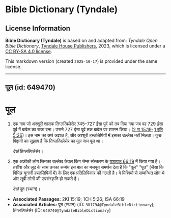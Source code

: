 # Bible Dictionary (Tyndale)

## License Information

**Bible Dictionary (Tyndale)** is based on and adapted from: _Tyndale Open Bible Dictionary_, [Tyndale House Publishers](https://tyndaleopenresources.com/), 2023, which is licensed under a [CC BY-SA 4.0 license](https://creativecommons.org/licenses/by-sa/4.0/legalcode.en).

This markdown version (created `2025-10-17`) is provided under the same license.



--------------------------------

## पूल (id: 649470)

पूल
===

1. एक नाम जो अश्शूरी शासक तिग्लत्पिलेसेर 745–727 ईसा पूर्व को तब दिया गया जब वह 729 ईसा पूर्व में बाबेल का राजा बना। उसने 727 ईसा पूर्व तक बाबेल पर शासन किया। ([2 रा 15:19](https://ref.ly/2Kgs15:19); [1 इति 5:26](https://ref.ly/1Chr5:26))। इस नाम का अर्थ अज्ञात है, और अश्शूरी हस्तलिपियों में इसका उल्लेख नहीं मिलता। कुछ विद्वानों का सुझाव है कि तिग्लत्पिलेसेर का मूल नाम पूल था।

    *देखें* तिग्लत्पिलेसेर।

2. एक अफ्रीकी लोग जिनका उल्लेख केवल किंग जेम्स संस्करण के [यशायाह 66:19](https://ref.ly/Isa66:19) में किया गया है। तर्शीश और लूद के साथ उनका सम्बंध इस बात का मजबूत समर्थन देता है कि "पूल" "पूत" (जैसा कि विभिन्न यूनानी हस्तलिपियों में) के लिए एक प्रतिलिपिकार की गलती है। वे मिस्रियों से सम्बन्धित लोग थे और लूबी लोगों की उपसंस्कृति हो सकते हैं।

    *देखें* पूत (स्थान)।

* **Associated Passages:** 2KI 15:19; 1CH 5:26; ISA 66:19
* **Associated Articles:** पूत (स्थान) (ID: `381794@TyndaleBibleDictionary`); तिग्लत्पिलेसेर (ID: `649740@TyndaleBibleDictionary`)

